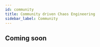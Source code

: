 ```yaml
---
id: community
title: Community driven Chaos Engineering
sidebar_label: Community
---
```


## Coming soon
